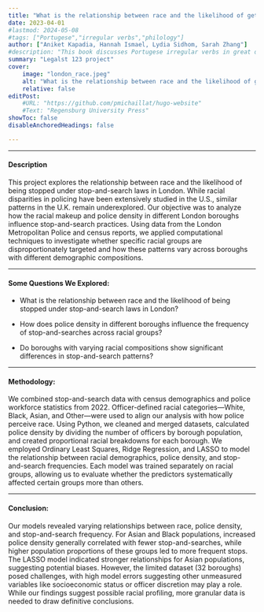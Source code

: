 ```yaml
---
title: "What is the relationship between race and the likelihood of getting stopped under stop-and-search laws in London?" 
date: 2023-04-01
#lastmod: 2024-05-08
#tags: ["Portugese","irregular verbs","philology"]
author: ["Aniket Kapadia, Hannah Ismael, Lydia Sidhom, Sarah Zhang"]
#description: "This book discusses Portugese irregular verbs in great details."
summary: "Legalst 123 project"
cover:
    image: "london_race.jpeg"
    alt: "What is the relationship between race and the likelihood of getting stopped under stop-and-search laws in London?"
    relative: false
editPost:
    #URL: "https://github.com/pmichaillat/hugo-website"
    #Text: "Regensburg University Press"
showToc: false
disableAnchoredHeadings: false

---
```


---

#### Description

This project explores the relationship between race and the likelihood of being stopped under stop-and-search laws in London. While racial disparities in policing have been extensively studied in the U.S., similar patterns in the U.K. remain underexplored. Our objective was to analyze how the racial makeup and police density in different London boroughs influence stop-and-search practices. Using data from the London Metropolitan Police and census reports, we applied computational techniques to investigate whether specific racial groups are disproportionately targeted and how these patterns vary across boroughs with different demographic compositions.


---

#### Some Questions We Explored:

- What is the relationship between race and the likelihood of being stopped under stop-and-search laws in London?

- How does police density in different boroughs influence the frequency of stop-and-searches across racial groups?

- Do boroughs with varying racial compositions show significant differences in stop-and-search patterns?

---

#### Methodology:

We combined stop-and-search data with census demographics and police workforce statistics from 2022. Officer-defined racial categories—White, Black, Asian, and Other—were used to align our analysis with how police perceive race. Using Python, we cleaned and merged datasets, calculated police density by dividing the number of officers by borough population, and created proportional racial breakdowns for each borough. We employed Ordinary Least Squares, Ridge Regression, and LASSO to model the relationship between racial demographics, police density, and stop-and-search frequencies. Each model was trained separately on racial groups, allowing us to evaluate whether the predictors systematically affected certain groups more than others.

---

#### Conclusion:

Our models revealed varying relationships between race, police density, and stop-and-search frequency. For Asian and Black populations, increased police density generally correlated with fewer stop-and-searches, while higher population proportions of these groups led to more frequent stops. The LASSO model indicated stronger relationships for Asian populations, suggesting potential biases. However, the limited dataset (32 boroughs) posed challenges, with high model errors suggesting other unmeasured variables like socioeconomic status or officer discretion may play a role. While our findings suggest possible racial profiling, more granular data is needed to draw definitive conclusions.
